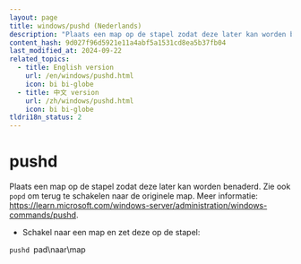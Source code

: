 ```yaml
---
layout: page
title: windows/pushd (Nederlands)
description: "Plaats een map op de stapel zodat deze later kan worden benaderd."
content_hash: 9d027f96d5921e11a4abf5a1531cd8ea5b37fb04
last_modified_at: 2024-09-22
related_topics:
  - title: English version
    url: /en/windows/pushd.html
    icon: bi bi-globe
  - title: 中文 version
    url: /zh/windows/pushd.html
    icon: bi bi-globe
tldri18n_status: 2
---
```

# pushd

Plaats een map op de stapel zodat deze later kan worden benaderd.
Zie ook `popd` om terug te schakelen naar de originele map.
Meer informatie: <https://learn.microsoft.com/windows-server/administration/windows-commands/pushd>.

- Schakel naar een map en zet deze op de stapel:

`pushd `<span class="tldr-var badge badge-pill bg-dark-lm bg-white-dm text-white-lm text-dark-dm font-weight-bold">pad\naar\map</span>
